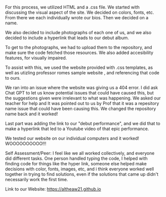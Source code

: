 For this process, we utilized HTML and a .css file.  We started with discussing the visual aspect of the site.  We decided on colors, fonts, etc.  From there we each individually wrote our bios.  Then we decided on a name.  

We also decided to include photographs of each one of us, and we also decided to include a hyperlink that leads to our debut album.  

To get to the photographs, we had to upload them to the repository, and make sure the code fetched those resources.  We also added accesibility features, for visually impaired.  

To assist with this, we used the website provided with .css templates, as well as utizling professor romes sample website , and referencing that code to ours.  

We ran into an issue where the website was giving us a 404 error.  I did ask Chat GPT to let us know potential issues that could have caused this, but the suggestions given were irrelevant to what was happening. We asked our teacher for help and It was pointed out to us by Prof that it was a repesitory name issue that could have been causing this.  We changed the repository name back and it worked!  

Last part was adding the link to our "debut performance", and we did that to make a hyperlink that led to a Youtube video of that epic performance. 

We tested our website on our individual computers and it worked!  WOOOOOOOOOO!!!

Self Assessment/Peer:  I feel like we all worked collectively, and everyone did different tasks.  One person handled typing the code, I helped with finding code for things like the hyper link, someone else helped make decisions with color, fonts, images, etc, and i think everyone worked well together in trying to find solutions, even if the solutions that came up didn't necessarily work the first time.  

Link to our Website: https://altheaw21.github.io



